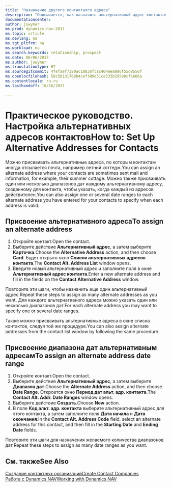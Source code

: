 ```yaml
---
title: "Назначение другого контактного адреса"
description: "Описывается, как назначить альтернативный адрес контактам или потенциальным клиентам, на который периодически отправлять информацию."
documentationcenter: 
author: jswymer
ms.prod: dynamics-nav-2017
ms.topic: article
ms.devlang: na
ms.tgt_pltfrm: na
ms.workload: na
ms.search.keywords: relationship, prospect
ms.date: 06/06/2017
ms.author: jswymer
ms.translationtype: HT
ms.sourcegitcommit: 4fefaef7380ac10836fcac404eea006f55d8556f
ms.openlocfilehash: 58c5b131768b4cef389d31ce533b29598cf1606a
ms.contentlocale: ru-ru
ms.lasthandoff: 10/16/2017

---
```

# <a name="how-to-set-up-alternative-addresses-for-contacts"></a><span data-ttu-id="7639d-103">Практическое руководство. Настройка альтернативных адресов контактов</span><span class="sxs-lookup"><span data-stu-id="7639d-103">How to: Set Up Alternative Addresses for Contacts</span></span>
<span data-ttu-id="7639d-104">Можно присваивать альтернативные адреса, по которым контактам иногда отсылается почта, например летний коттедж.</span><span class="sxs-lookup"><span data-stu-id="7639d-104">You can assign an alternate address where your contacts are sometimes sent mail and information, for example, their summer cottage.</span></span> <span data-ttu-id="7639d-105">Можно также присваивать один или несколько диапазонов дат каждому альтернативному адресу, созданному для контакта, чтобы указать, когда каждый из адресов действителен.</span><span class="sxs-lookup"><span data-stu-id="7639d-105">You can also assign one or several date ranges to each alternate address you have entered for your contacts to specify when each address is valid.</span></span>

## <a name="to-assign-an-alternate-address"></a><span data-ttu-id="7639d-106">Присвоение альтернативного адреса</span><span class="sxs-lookup"><span data-stu-id="7639d-106">To assign an alternate address</span></span>
1. <span data-ttu-id="7639d-107">Откройте контакт.</span><span class="sxs-lookup"><span data-stu-id="7639d-107">Open the contact.</span></span>
2. <span data-ttu-id="7639d-108">Выберите действие **Альтернативный адрес**, а затем выберите **Карточка**.</span><span class="sxs-lookup"><span data-stu-id="7639d-108">Choose the **Alternative Address** action, and then choose **Card**.</span></span> <span data-ttu-id="7639d-109">Будет открыто окно **Список альтернативных адресов контакта**.</span><span class="sxs-lookup"><span data-stu-id="7639d-109">The **Contact Alt. Address List** window opens.</span></span>
3. <span data-ttu-id="7639d-110">Введите новый альтернативный адрес и заполните поля в окне **Альтернативный адрес контакта**.</span><span class="sxs-lookup"><span data-stu-id="7639d-110">Enter a new alternate address and fill in the fields on the **Contact Alternative Address** window.</span></span>

<span data-ttu-id="7639d-111">Повторите эти шаги, чтобы назначить еще один альтернативный адрес.</span><span class="sxs-lookup"><span data-stu-id="7639d-111">Repeat these steps to assign as many alternate addresses as you want.</span></span> <span data-ttu-id="7639d-112">Для каждого альтернативного адреса можно указать один или несколько диапазонов дат.</span><span class="sxs-lookup"><span data-stu-id="7639d-112">For each alternate address you may want to specify one or several date ranges.</span></span>

<span data-ttu-id="7639d-113">Также можно присваивать альтернативные адреса в окне списка контактов, следуя той же процедуре.</span><span class="sxs-lookup"><span data-stu-id="7639d-113">You can also assign alternate addresses from the contact list window by following the same procedure.</span></span>

## <a name="to-assign-an-alternate-address-date-range"></a><span data-ttu-id="7639d-114">Присвоение диапазона дат альтернативным адресам</span><span class="sxs-lookup"><span data-stu-id="7639d-114">To assign an alternate address date range</span></span>
1. <span data-ttu-id="7639d-115">Откройте контакт.</span><span class="sxs-lookup"><span data-stu-id="7639d-115">Open the contact.</span></span>
2. <span data-ttu-id="7639d-116">Выберите действие **Альтернативный адрес**, а затем выберите **Диапазон дат**.</span><span class="sxs-lookup"><span data-stu-id="7639d-116">Choose the **Alternate Address** action, and then choose **Date Range**.</span></span> <span data-ttu-id="7639d-117">Откроется окно **Период дат альт. адр. контакта**.</span><span class="sxs-lookup"><span data-stu-id="7639d-117">The **Contact Alt. Addr. Date Ranges** window opens.</span></span>
3. <span data-ttu-id="7639d-118">Выберите действие **Создать**.</span><span class="sxs-lookup"><span data-stu-id="7639d-118">Choose **New** action.</span></span>
4. <span data-ttu-id="7639d-119">В поле **Код альт. адр. контакта** выберите альтернативный адрес для этого контакта, а затем заполните поля **Дата начала** и **Дата окончания**.</span><span class="sxs-lookup"><span data-stu-id="7639d-119">In the **Contact Alt. Address Code** field, select an alternate address for this contact, and then fill in the **Starting Date** and **Ending Date** fields.</span></span>

<span data-ttu-id="7639d-120">Повторите эти шаги для назначения желаемого количества диапазонов дат.</span><span class="sxs-lookup"><span data-stu-id="7639d-120">Repeat these steps to assign as many date ranges as you want.</span></span>

## <a name="see-also"></a><span data-ttu-id="7639d-121">См. также</span><span class="sxs-lookup"><span data-stu-id="7639d-121">See Also</span></span>
[<span data-ttu-id="7639d-122">Создание контактных организаций</span><span class="sxs-lookup"><span data-stu-id="7639d-122">Create Contact Companies</span></span>](marketing-create-contact-companies.md)  
[<span data-ttu-id="7639d-123">Работа с Dynamics NAV</span><span class="sxs-lookup"><span data-stu-id="7639d-123">Working with Dynamics NAV</span></span>](ui-work-product.md)

